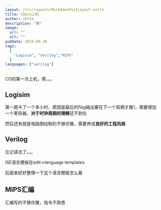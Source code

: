 ```yaml
---
layout: /src/layouts/MarkdownPostLayout.astro
title: COpre上机
author: oGYCo
description: "寄"
image:
  url: ""
  alt: ""
pubDate: 2025-09-30
tags:
  [
    "Logisim", "Verilog","MIPS"
  ]
languages: ["verilog"]
---
```


CO的第一次上机，寄。。。
## Logisim
第一题卡了一个多小时，原因是最后的flag输出要在下一个周期才置1，需要增加一个寄存器，**对于时钟周期的理解**还不到位

然后还有就是电路图绘制的不够优雅，需要养成**良好的工程风格**



## Verilog
忘记语法了。。。

ISE语言模板在edit->language templates

后面来好好整理一下这个语言模板怎么看

## MIPS汇编
汇编写的不够优雅，指令不熟悉



